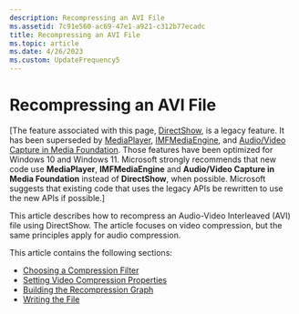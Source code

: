 ```yaml
---
description: Recompressing an AVI File
ms.assetid: 7c91e560-ac69-47e1-a921-c312b77ecadc
title: Recompressing an AVI File
ms.topic: article
ms.date: 4/26/2023
ms.custom: UpdateFrequency5
---
```


# Recompressing an AVI File

\[The feature associated with this page, [DirectShow](/windows/win32/directshow/directshow), is a legacy feature. It has been superseded by [MediaPlayer](/uwp/api/Windows.Media.Playback.MediaPlayer), [IMFMediaEngine](/windows/win32/api/mfmediaengine/nn-mfmediaengine-imfmediaengine), and [Audio/Video Capture in Media Foundation](windows/win32/medfound/audio-video-capture-in-media-foundation). Those features have been optimized for Windows 10 and Windows 11. Microsoft strongly recommends that new code use **MediaPlayer**, **IMFMediaEngine** and **Audio/Video Capture in Media Foundation** instead of **DirectShow**, when possible. Microsoft suggests that existing code that uses the legacy APIs be rewritten to use the new APIs if possible.\]

This article describes how to recompress an Audio-Video Interleaved (AVI) file using DirectShow. The article focuses on video compression, but the same principles apply for audio compression.

This article contains the following sections:

-   [Choosing a Compression Filter](choosing-a-compression-filter.md)
-   [Setting Video Compression Properties](setting-video-compression-properties.md)
-   [Building the Recompression Graph](building-the-recompression-graph.md)
-   [Writing the File](writing-the-file.md)

 

 




